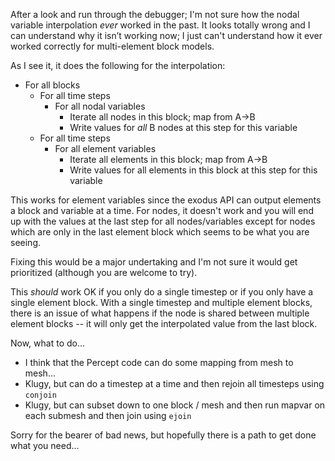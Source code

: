 After a look and run through the debugger; I'm not sure how the nodal
variable interpolation *ever* worked in the past.  It looks totally
wrong and I can understand why it isn’t working now; I just can't
understand how it ever worked correctly for multi-element block
models.
 
As I see it, it does the following for the interpolation:
 
 * For all blocks
   * For all time steps
     * For all nodal variables
       * Iterate all nodes in this block; map from A->B
       * Write values for *all* B nodes at this step for this variable
   * For all time steps
     * For all element variables
       * Iterate all elements in this block; map from A->B
       * Write values for all elements in this block at this step for this variable
 
This works for element variables since the exodus API can output
elements a block and variable at a time.  For nodes, it doesn't work
and you will end up with the values at the last step for all
nodes/variables except for nodes which are only in the last element
block which seems to be what you are seeing.
 
Fixing this would be a major undertaking and I'm not sure it would get
prioritized (although you are welcome to try).
 
This *should* work OK if you only do a single timestep or if you only
have a single element block.  With a single timestep and multiple
element blocks, there is an issue of what happens if the node is
shared between multiple element blocks -- it will only get the
interpolated value from the last block.
 
Now, what to do...
 * I think that the Percept code can do some mapping from mesh to mesh...
 * Klugy, but can do a timestep at a time and then rejoin all timesteps using `conjoin`
 * Klugy, but can subset down to one block / mesh and then run mapvar on each submesh and then join using `ejoin`
 
Sorry for the bearer of bad news, but hopefully there is a path to get
done what you need...
